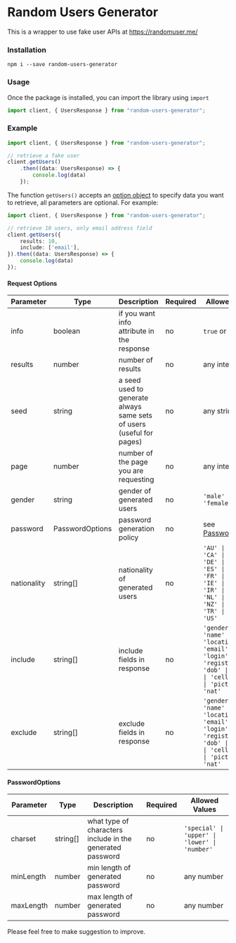 # Random Users Generator

This is a wrapper to use fake user APIs at https://randomuser.me/

### Installation
```
npm i --save random-users-generator
```

### Usage
Once the package is installed, you can import the library using `import`

```typescript
import client, { UsersResponse } from "random-users-generator";
```

### Example
```typescript
import client, { UsersResponse } from "random-users-generator";

// retrieve a fake user
client.getUsers()
    .then((data: UsersResponse) => {
        console.log(data)
    });
```

The function `getUsers()` accepts an [option object](#request-options) to specify data you want to retrieve, all parameters are optional. For example:
```typescript
import client, { UsersResponse } from "random-users-generator";

// retrieve 10 users, only email address field
client.getUsers({
    results: 10,
    include: ['email'],
}).then((data: UsersResponse) => {
    console.log(data)
});
```

#### Request Options
| Parameter   | Type            | Description                                                          | Required | Allowed Values                                                                                                                                                       |
|-------------|-----------------|----------------------------------------------------------------------|----------|----------------------------------------------------------------------------------------------------------------------------------------------------------------------|
| info        | boolean         | if you want info attribute in the response                           | no       | `true` or `false`                                                                                                                                                        |
| results     | number          | number of results                                                    | no       | any integer                                                                                                                                                          |
| seed        | string          | a seed used to generate always same sets of users (useful for pages) | no       | any string                                                                                                                                                           |
| page        | number          | number of the page you are requesting                                | no       | any integer                                                                                                                                                          |
| gender      | string          | gender of generated users                                            | no       | `'male' \| 'female'`                                                                                                                                                  |
| password    | PasswordOptions | password generation policy                                           | no       | see [PasswordOptions](#passwordoptions)                                                                                                                                                  |
| nationality | string[]        | nationality of generated users                                       | no       | `'AU' \| 'BR' \| 'CA' \| 'CH' \| 'DE' \| 'DK' \| 'ES' \| 'FI' \| 'FR' \| 'GB' \| 'IE' \| 'IN' \| 'IR' \| 'MX' \| 'NL' \| 'NO' \| 'NZ' \| 'RS' \| 'TR' \| 'UA' \| 'US'` |
| include     | string[]        | include fields in response                                           | no       | `'gender' \| 'name' \| 'location' \| 'email' \| 'login' \| 'registered' \| 'dob' \| 'phone' \| 'cell' \| 'id' \| 'picture' \| 'nat'`                                   |
| exclude     | string[]        | exclude fields in response                                           | no       | `'gender' \| 'name' \| 'location' \| 'email' \| 'login' \| 'registered' \| 'dob' \| 'phone' \| 'cell' \| 'id' \| 'picture' \| 'nat'`                                   |

#### PasswordOptions
| Parameter | Type     | Description                                                | Required | Allowed Values                              |
|-----------|----------|------------------------------------------------------------|----------|---------------------------------------------|
| charset   | string[] | what type of characters include in the generated password  | no       | `'special' \| 'upper' \| 'lower' \| 'number'` |
| minLength | number   | min length of generated password                           | no       | any number                                  |
| maxLength | number   | max length of generated password                           | no       | any number                                  |


Please feel free to make suggestion to improve.
